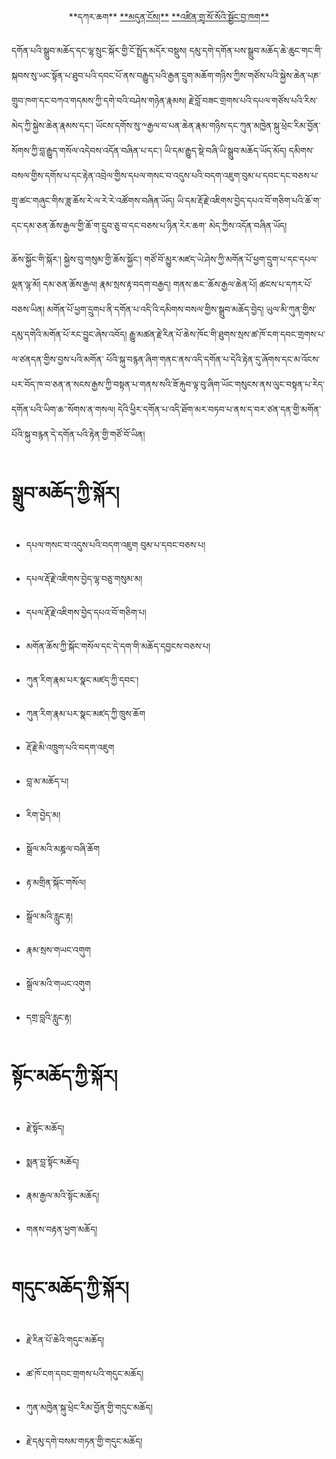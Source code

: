 
<p align="center">
  <span>**དཀར་ཆག**</span>
  <a href="https://bdrc-reader.github.io/mugey-gonpa/">**མདུན་ངོས།**</a>
  <a href="https://bdrc-reader.github.io/mugey-gonpa/%E0%BD%A0%E0%BD%9B%E0%BD%B2%E0%BD%93%E0%BC%8B%E0%BD%82%E0%BE%B2%E0%BE%AD%E0%BC%8B%E0%BD%A6%E0%BD%BC%E0%BC%8B%E0%BD%A6%E0%BD%BC%E0%BD%A0%E0%BD%B2%E0%BC%8B%E0%BD%A6%E0%BE%A6%E0%BE%B1%E0%BD%BC%E0%BD%84%E0%BC%8B%E0%BD%96%E0%BE%B1%E0%BC%8B%E0%BD%81%E0%BD%82">**འཛིན་གྲྭ་སོ་སོའི་སྦྱོང་བྱ་ཁག**</a></p>
  
དགོན་པའི་སྒྲུབ་མཆོད་དང་ལྷ་སྲུང་སྐོར་གྱི་ངོ་སྤྲོད་མདོར་བསྡུས།
དམུ་དགེ་དགོན་པས་སྒྲུབ་མཆོད་ཆེ་ཆུང་གང་གི་སྐབས་སུ་ཡང་སྟོན་པ་ཐུབ་པའི་དབང་པོ་ནས་བརྒྱུད་པའི་རྒྱན་དྲུག་མཆོག་གཉིས་ཀྱིས་གཙོས་པའི་སྐྱེས་ཆེན་པཎ་གྲུབ་ཁག་དང་བཀའ་གདམས་ཀྱི་དགེ་བའི་བཤེས་གཉེན་རྣམས། རྗེ་བློ་བཟང་གྲགས་པའི་དཔལ་གཙོས་པའི་རིས་མེད་ཀྱི་སྐྱེས་ཆེན་རྣམས་དང་། ཡོངས་དགོས་སུ་༸རྒྱལ་བ་པན་ཆེན་རྣམ་གཉིས་དང་ཀུན་མཁྱེན་སྐུ་ཕྲེང་རིམ་བྱོན་
སོགས་ཀྱི་བླ་རྒྱུད་གསོལ་འདེབས་འདོན་བཞིན་པ་དང་། ཡི་དམ་རྒྱུད་སྡེ་བཞི་ཡི་སྒྲུབ་མཆོད་ཡོད་མོད། དམིགས་བསལ་གྱིས་དགོས་པ་དང་རྟེན་འབྲེལ་གྱིས་དཔལ་གསང་བ་འདུས་པའི་བདག་འཇུག་བུམ་པ་དབང་དང་བཅས་པ་གྲྭ་ཚང་གཞུང་གིས་ཟླ་ཆོས་རེ་ལ་རེ་རེ་འཚོགས་བཞིན་ཡོད། ཡི་དམ་རྡོ་རྗེ་འཇིགས་བྱེད་དཔའ་བོ་གཅིག་པའི་ཆོ་ག་དང་དམ་ཅན་ཆོས་རྒྱལ་གྱི་ཆོ་ག་དྲུབ་ཅུ་བ་དང་བཅས་པ་ཉིན་རེར་ཆག་
མེད་ཀྱིས་འདོན་བཞིན་ཡོད། 

ཆོས་སྐྱོང་གི་སྐོར་། སྐྱེས་བུ་གསུམ་གྱི་ཆོས་སྐྱོང་། གཙོ་བོ་མྱུར་མཛད་ཡེ་ཤེས་ཀྱི་མགོན་པོ་ཕྱག་དྲུག་པ་དང་དཔལ་ལྡན་ལྷ་མོ། དམ་ཅན་ཆོས་རྒྱལ། རྣམ་སྲས་རྟ་བདག་བརྒྱད། གནས་ཆང་་ཆོས་རྒྱལ་ཆེན་པོ། ཚངས་པ་དཀར་པོ་བཅས་ཡིན། མགོན་པོ་ཕྱག་དྲུགཔ་ནི་དགོན་པ་འདི་འི་དམིགས་བསལ་གྱིས་སྒྲུབ་མཆོད་བྱེད། ཡུལ་མི་ཀུན་གྱིས་དམུ་དགེའི་མགོན་པོ་རང་བྱུང་ཞེས་འབོད། རྒྱུ་མཚན་རྗེ་རིན་པོ་ཆེས་ཁོང་གི་ཐུགས་སྲས་ཚ་ཁོ་ངག་དབང་གྲགས་པ་ལ་ཙནདན་གྱིས་བྱས་པའི་མགོན་
པོའི་སྐུ་བརྙན་ཞིག་གནང་ནས་འདི་དགོན་པ་དེའི་རྟེན་དུ་ཞོགས་དང་མ་འོངས་པར་བོད་ཁ་བ་ཅན་ན་སངས་རྒྱས་ཀྱི་བསྟན་པ་གནས་སའི་ཟོ་རྐུབ་ལྟ་བུ་ཞིག་ཡོང་གསུངས་ནས་ལུང་བསྟན་པ་རེད་དགོན་པའི་ཡིག་ཆ་་སོགས་ན་གསལ། དེའི་ཕྱིར་དགོན་པ་འདི་ཐོག་མར་བཏབ་པ་ནས་ད་བར་ཙན་དན་གྱི་མགོན་པོའི་སྐུ་བརྙན་དེ་དགོན་པའི་རྟེན་གྱི་གཙོ་བོ་ཡིན།


# སྒྲུབ་མཆོད་ཀྱི་སྐོར།

* དཔལ་གསང་བ་འདུས་པའི་བདག་འཇུག བུམ་པ་དབང་བཅས་པ།

* དཔལ་རྡོ་རྗེ་འཇིགས་བྱེད་ལྷ་བཅུ་གསུམ་མ།

* དཔལ་རྡོ་རྗེ་འཇིགས་བྱེད་དཔའ་བོ་གཅིག་པ།

* མགོན་ཆོས་ཀྱི་སྐོང་གསོལ་དང་དེ་དག་གི་མཆོད་དབྱངས་བཅས་པ།

* ཀུན་རིག་རྣམ་པར་སྣང་མཛད་ཀྱི་དབང་།

* ཀུན་རིག་རྣམ་པར་སྣང་མཛད་ཀྱི་ཁྲུས་ཆོག

* རྡོ་རྗེ་མི་འཁྲུག་པའི་བདག་འཇུག

* བླ་མ་མཆོད་པ།

* རིག་བྱེད་མ།

* སྒྲོལ་མའི་མཎྜལ་བཞི་ཆོག

* རྟ་མགྲིན་སྐོང་གསོལ།

* སྒྲོལ་མའི་རླུང་རྟ།

* རྣམ་སྲས་གཡང་འགུག

* སྒྲོལ་མའི་གཡང་འགུག

* དགྲ་བླའི་རླུང་རྟ།

# སྟོང་མཆོད་ཀྱི་སྐོར།


* རྗེ་སྟོང་མཆོད།

* སྨན་བླ་སྟོང་མཆོད།

* རྣམ་རྒྱལ་མའི་སྟོང་མཆོད།

* གནས་བརྟན་ཕྱག་མཆོད།

# གདུང་མཆོད་ཀྱི་སྐོར།


* རྗེ་རིན་པོ་ཆེའི་གདུང་མཆོད།

* ཚ་ཁོ་ངག་དབང་གྲགས་པའི་གདུང་མཆོད།

* ཀུན་མཁྱེན་སྐུ་ཕྲེང་རིམ་བྱོན་གྱི་གདུང་མཆོད།

* རྗེ་དམུ་དགེ་བསམ་གཏན་གྱི་གདུང་མཆོད།




